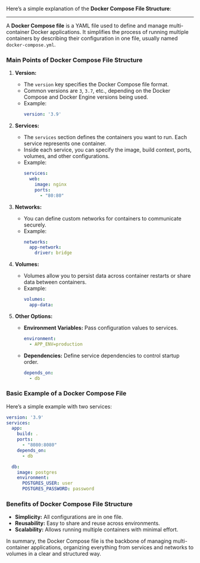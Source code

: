 Here’s a simple explanation of the **Docker Compose File Structure**:

---

A **Docker Compose file** is a YAML file used to define and manage multi-container Docker applications. It simplifies the process of running multiple containers by describing their configuration in one file, usually named `docker-compose.yml`.

### **Main Points of Docker Compose File Structure**

1. **Version:**  
   - The `version` key specifies the Docker Compose file format.  
   - Common versions are `3`, `3.7`, etc., depending on the Docker Compose and Docker Engine versions being used.  
   - Example:  
     ```yaml
     version: '3.9'
     ```

2. **Services:**  
   - The `services` section defines the containers you want to run. Each service represents one container.  
   - Inside each service, you can specify the image, build context, ports, volumes, and other configurations.  
   - Example:  
     ```yaml
     services:
       web:
         image: nginx
         ports:
           - "80:80"
     ```

3. **Networks:**  
   - You can define custom networks for containers to communicate securely.  
   - Example:  
     ```yaml
     networks:
       app-network:
         driver: bridge
     ```

4. **Volumes:**  
   - Volumes allow you to persist data across container restarts or share data between containers.  
   - Example:  
     ```yaml
     volumes:
       app-data:
     ```

5. **Other Options:**  
   - **Environment Variables:** Pass configuration values to services.  
     ```yaml
     environment:
       - APP_ENV=production
     ```
   - **Dependencies:** Define service dependencies to control startup order.  
     ```yaml
     depends_on:
       - db
     ```

### **Basic Example of a Docker Compose File**
Here’s a simple example with two services:
```yaml
version: '3.9'
services:
  app:
    build: .
    ports:
      - "8080:8080"
    depends_on:
      - db

  db:
    image: postgres
    environment:
      POSTGRES_USER: user
      POSTGRES_PASSWORD: password
```

### **Benefits of Docker Compose File Structure**
- **Simplicity:** All configurations are in one file.  
- **Reusability:** Easy to share and reuse across environments.  
- **Scalability:** Allows running multiple containers with minimal effort.

In summary, the Docker Compose file is the backbone of managing multi-container applications, organizing everything from services and networks to volumes in a clear and structured way.